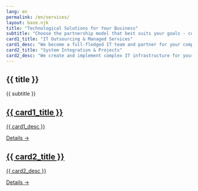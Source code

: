```yaml
---
lang: en
permalink: /en/services/
layout: base.njk
title: "Technological Solutions for Your Business"
subtitle: "Choose the partnership model that best suits your goals - continuous IT support or complex project implementation."
card1_title: "IT Outsourcing & Managed Services"
card1_desc: "We become a full-fledged IT team and partner for your company, taking care of technology so you can focus on business growth."
card2_title: "System Integration & Projects"
card2_desc: "We create and implement complex IT infrastructure for your company's ambitious goals."
---
```

<section class="page-section">
    <div class="container">
        <div class="section-title text-center" data-aos="fade-up">
            <h1>{{ title }}</h1>
            <p>{{ subtitle }}</p>
        </div>
        <div class="service-hub-grid" data-aos="fade-up" data-aos-delay="200">
            <a href="/en/services/managed-services/" class="hub-card glass-panel">
                <h2>{{ card1_title }}</h2>
                <p>{{ card1_desc }}</p>
                <span class="hub-card-cta">Details →</span>
            </a>
            <a href="/en/services/projects/" class="hub-card glass-panel">
                <h2>{{ card2_title }}</h2>
                <p>{{ card2_desc }}</p>
                <span class="hub-card-cta">Details →</span>
            </a>
        </div>
    </div>
</section>